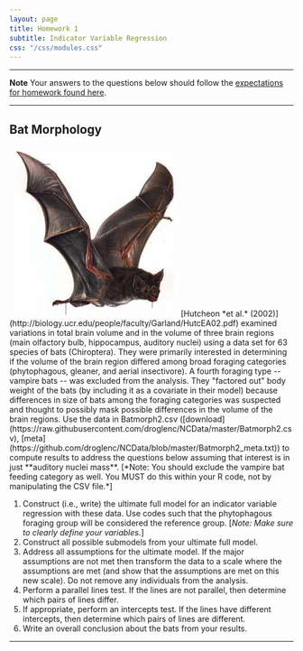 ```yaml
---
layout: page
title: Homework 1
subtitle: Indicator Variable Regression
css: "/css/modules.css"
---
```


----

<div class="alert alert-warning">
  <strong>Note</strong> Your answers to the questions below should follow the <a href="../../resources/hwformat" target="_blank">expectations for homework found here</a>.
</div>

----

## Bat Morphology
<img src="../zimgs/bat.jpg" alt="Bat" class="img-right">
[Hutcheon *et al.* (2002)](http://biology.ucr.edu/people/faculty/Garland/HutcEA02.pdf) examined variations in total brain volume and in the volume of three brain regions (main olfactory bulb, hippocampus, auditory nuclei) using a data set for 63 species of bats (Chiroptera). They were primarily interested in determining if the volume of the brain region differed among broad foraging categories (phytophagous, gleaner, and aerial insectivore). A fourth foraging type -- vampire bats -- was excluded from the analysis. They "factored out" body weight of the bats (by including it as a covariate in their model) because differences in size of bats among the foraging categories was suspected and thought to possibly mask possible differences in the volume of the brain regions. Use the data in Batmorph2.csv ([download](https://raw.githubusercontent.com/droglenc/NCData/master/Batmorph2.csv), [meta](https://github.com/droglenc/NCData/blob/master/Batmorph2_meta.txt)) to compute results to address the questions below assuming that interest is in just **auditory nuclei mass**. [*Note: You should exclude the vampire bat feeding category as well. You MUST do this within your R code, not by manipulating the CSV file.*]

1. Construct (i.e., write) the ultimate full model for an indicator variable regression with these data.  Use codes such that the phytophagous foraging group will be considered the reference group. [*Note: Make sure to clearly define your variables.*]
1. Construct all possible submodels from your ultimate full model.
1. Address all assumptions for the ultimate model. If the major assumptions are not met then transform the data to a scale where the assumptions are met (and show that the assumptions are met on this new scale). Do not remove any individuals from the analysis.
1. Perform a parallel lines test.  If the lines are not parallel, then determine which pairs of lines differ.
1. If appropriate, perform an intercepts test.  If the lines have different intercepts, then determine which pairs of lines are different.
1. Write an overall conclusion about the bats from your results.

----
